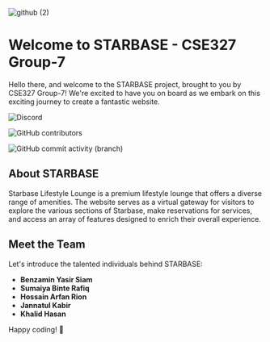 ![github (2)](https://github.com/khalidhasananik/CSE327-Group-7/assets/83982215/b7cd2a44-d953-4517-971b-21fbdd04d08c)

# Welcome to STARBASE - CSE327 Group-7

Hello there, and welcome to the STARBASE project, brought to you by CSE327 Group-7! We're excited to have you on board as we embark on this exciting journey to create a fantastic website.

![Discord](https://img.shields.io/discord/807619926855516201)

![GitHub contributors](https://img.shields.io/github/contributors/khalidhasananik/CSE327-Group-7)

![GitHub commit activity (branch)](https://img.shields.io/github/commit-activity/t/khalidhasananik/CSE327-Group-7)


## About STARBASE

Starbase Lifestyle Lounge is a premium lifestyle lounge that offers a diverse range of amenities. The website serves as a virtual gateway for visitors to explore the various sections of Starbase, make reservations for services, and access an array of features designed to enrich their overall experience.

## Meet the Team

Let's introduce the talented individuals behind STARBASE:

- **Benzamin Yasir Siam**
- **Sumaiya Binte Rafiq**
- **Hossain Arfan Rion**
- **Jannatul Kabir**
- **Khalid Hasan**

Happy coding! 🚀
